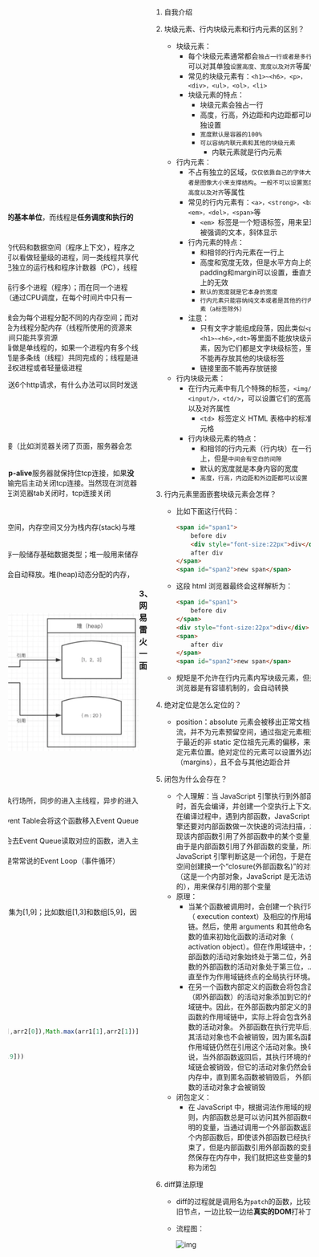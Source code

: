 ### 1、OPPO一面

1. 介绍做过的项目

2. 介绍实习经历

3. 监听事件的方法——addEventListener

   - element.addEventListener(*event*, *function*, *useCapture*)三个参数代表的意思：
     - event：必须。字符串，指定事件名
     - function：必须。指定要事件触发时执行的函数
     - useCapture：可选。布尔值，指定事件是否在捕获或冒泡阶段执行
       - true - 事件句柄在捕获阶段执行
       - false- false- 默认，事件句柄在冒泡阶段执行

4. 阻止事件冒泡的方法——stopPropagation

   - stopPropagation也是事件对象(Event)的一个方法，作用是阻止捕获和冒泡阶段中当前事件的进一步传播

5. 事件冒泡有什么作用

   - 事件冒泡允许**多个操作被集中处理**（把事件处理器添加到一个父级元素上，避免把事件处理器添加到多个子级元素上）——event.target.nodeName.toLowerCase()
   - 让**不同的对象同时捕获同一事件**，并调用自己的专属处理程序做自己的事情

6. **介绍Vue的生命周期**

   - Vue 实例从创建到销毁的过程，就是生命周期。也就是从开始创建、初始化数据、编译模板、挂载Dom→渲染、更新→渲染、卸载等一系列过程，我们称这是 Vue 的生命周期
   - Vue生命周期总共有几个阶段？
     - 总共分为8个阶段：创建前/后，载入前/后，更新前/后，销毁前/销毁后
       - 创建/前后：在beforeCreated阶段，vue实例的挂载元素el还没有；在beforeCreated阶段可以添加loading事件，在created阶段发起后端请求，拿回数据
       - 载入前/后：在beforeMount阶段，vue实例的$el和data都初始化，但是挂载之前为虚拟的dom节点，data.message还未替换，页面无重新渲染。在mounted阶段，vue实例挂载完成，data.message成功渲染
       - 更新前/后：当data变化时，会触发beforeUpdate和updated方法
       - 销毁前/后：在执行destroy方法后，对data的改变不会再触发周期函数，说明此时vue实例已经解除了事件监听以及和dom的绑定，但是dom结构依然存在
   
7. 渲染过程是在Vue生命周期的哪个阶段

   - beforeMounted阶段以后就开始进行DOM渲染，而在 mounted 阶段就已经完成了DOM 渲染

8. Vuex的执行流程

   - Vuex 是一个专为 Vue.js 应用程序开发的**状态管理模式**。它采用集中式存储管理应用的所有组件的状态，并以相应的规则保证状态以一种可预测的方式发生变化

     ![1596460766827](https://github.com/HuerFu/FrontInterviewRecord/blob/master/img/1596460766827.png?raw=true)

9. 做过微信小程序吗——没有

10. PC端和手机端如何自适应大小

    - 采用自适应

11. rem是什么——相对于当前根节点字体的大小

    - px : 最基础的单位（像素）
    - em : 相对于当前父节点字体的大小 ---- 1em = 父节点字体大小
    - rem: 相对于当前根节点字体的大小 ---- 1rem = 根（html）节点字体大小
    - vw: 当前视窗宽度 ---- 1vw = 1%视窗宽度
    - vh: 当前视窗高度 ---- 1vh = 1%视窗宽度
    - vmin: vw和vh中较小的那个
    - vmax: vw和vh中较大的那个

12. 如何识别浏览器内核——window全局对象里的Navigator对象里的userAgent属性

    - 利用navigator.userAgent
      - AppleWebKit——苹果、谷歌内核
      - Trident——IE内核
      - Gecko——火狐内核
      - Presto——opera内核

13. http和https的区别

    - HTTPS  协议需要到 CA （Certificate Authority，证书颁发机构）申请证书，一般免费证书较少，因而需要一定费用
    - HTTP 是超文本传输协议，信息是明文传输，HTTPS 则是具有安全性的 SSL 加密传输协议
    - HTTP 和 HTTPS 使用的是完全不同的连接方式，用的端口也不一样，前者是80，后者是443
    - HTTP 的连接很简单，是无状态的。HTTPS 协议是由 SSL+HTTP 协议构建的可进行加密传输、身份认证的网络协议，比 HTTP 协议安全。(无状态的意思是其数据包的发送、传输和接收都是相互独立的。无连接的意思是指通信双方都不长久的维持对方的任何信息）
      - 注：  SSL由从前的网景公司开发，有1、2、3三个版本，但现在只使用版本3；TLS是SSL的标准化后的产物，有1.0、1.1、1.2三个版本，默认使用1.0，TLS1.0和SSL3.0几乎没有区别  

14. https如何实现加密的——对称加密+非对称加密+数字证书

15. 自己读过哪些前端书籍——《JavaScript高级程序设计》 、《图解HTTP》、《JavaScript DOM编程艺术》 

16. Nodejs用过吗——用过

    - 为什么选择express？
      - express既不是最底层的，又不是最抽象的，但是应用广泛，又有典型架构
    - 补充：据说koa2是未来，同样都是express团队开发，支持async、await，处理异步相对express更加优雅

17. webpack使用过吗——学习过，项目中没有使用过

### 2、猿辅导

#### 一面

1. 自我介绍

2. 求下面代码的运行结果：

   - 代码：

     ```javascript
       Promise.reject(0)
        .then(() => { console.log(1) })
        .catch(() => { console.log(2) })
        .then(() => { console.log(3) })
        .catch(() => { console.log(4) })
        .finally(()=>{ console.log(5)})
        .then(() => { console.log(6) })	
     ```

   - 结果：2 3 5 6

4. **箭头函数的this——箭头函数自身没有this**

   - 默认绑定外层this——普通嵌套函数中的 this 不会从外层函数中继承

   - 不能用call方法修改里面的this

5. 箭头函数与普通函数的区别

   - **语法更加简洁、清晰**
   - **箭头函数没有 prototype (原型)，所以箭头函数本身没有this**
   - **箭头函数不会创建自己的this**
     - 箭头函数中this的指向在它被定义的时候就已经确定了，之后永远不会改变
   - **call | apply | bind 无法改变箭头函数中this的指向**
   - **箭头函数不能作为构造函数使用**
   - **箭头函数不绑定arguments，可以使用扩展运算符来访问箭头函数的参数列表**
   - **箭头函数不能用作Generator函数，不能使用yield关键字**
   
6. Vue的路由模式

   - vue-router 提供了三种模式：
     - hash:  监听浏览器地址hash值变化，执行相应的js切换网页
       - 本身以及它后面的字符称作hash，可通过`window.location.hash`属性读取
       - 通过`hashchange`事件触发
       - 浏览器前进后退可能导致hash的变化，前提是两个网页地址中的hash值不同
     - history:  利用history API实现url地址改变，网页内容改变
       - History 对象是 window 对象的一部分，可通过 `window.history` 属性对其进行访问
       - History对象基本方法：history.back() 、history.forward()、history.go(n)
       - 新方法：`history.pushState(stateObj, title, url)`
       - 通过`popstate`事件触发
     - abstract：使用一个不依赖于浏览器的浏览历史的虚拟管理后端

7. let 暂时性死区

   - 使用`let、const`命令声明变量之前，该变量都是不可用的。这在语法上，称为“暂时性死区”

8. **var、const、let区别**

   - **var和const、let区别**
     - `块级作用域`
     - `不存在变量提升`
     - `暂时性死区`
     - `不可重复声明`
     - `let、const声明的全局变量不会挂在顶层对象下面`
   - const命令两个注意点：
     - const 声明之后必须马上赋值，否则会报错
     - const 简单类型一旦声明就不能再更改，复杂类型(数组、对象等)指针指向的地址不能更改，内部数据可以更改

9. **作用域链**

   - 应用场景：当使用了一个在当前作用域中不存在的变量时， JavaScript 引擎就需要按照`作用域链`在其他作用域中查找该变量
   - 定义：在 JavaScript 执行过程中，其`作用域链`是由`词法作用域`决定的，而`词法作用域`是根据`代码的位置`来决定的，`通过作用域查找变量的链条称为作用域链`

10. **http的强缓存和协商缓存**

    - 强缓存
      - 在早期，也就是HTTP/1.0时期，使用的是**Expires**，而HTTP/1.1使用的是**Cache-Control**
      - Expires：即过期时间，存在于服务端返回的响应头中，告诉浏览器在这个过期时间之前可以直接从缓存里面获取数据，无需再次请求
        - 缺点：`服务器的时间和浏览器的时间可能并不一致`，那服务器返回的这个过期时间可能就是不准确的
      - Cache-Control：采用过期时长来控制缓存，对应的字段是**max-age**
        - 其他指令：
          - **private**： 这种情况就是只有浏览器能缓存了，中间的代理服务器不能缓存
          - **no-cache**: 跳过当前的强缓存，发送HTTP请求，即直接进入`协商缓存阶段`
        - **no-store**：非常粗暴，不进行任何形式的缓存
        - **s-maxage**：这和`max-age`长得比较像，但是区别在于s-maxage是针对代理服务器的缓存时间
        - **must-revalidate**: 是缓存就会有过期的时候，加上这个字段一旦缓存过期，就必须回到源服务器验证
      - 注意：当**Expires**和**Cache-Control**同时存在的时候，**Cache-Control**会优先考虑
    - 协商缓存
      - 强缓存失效之后，浏览器在请求头中携带相应的`缓存tag`来向服务器发请求，由服务器根据这个tag，来决定是否使用缓存，这就是**协商缓存**。具体来说，这样的缓存tag分为两种: **Last-Modified** 和 **ETag**
      - Last-Modified：即最后修改时间。在浏览器第一次给服务器发送请求后，服务器会在响应头中加上这个字段。浏览器接收到后，如果再次请求，会在请求头中携带`If-Modified-Since`字段，这个字段的值也就是服务器传来的最后修改时间。服务器拿到请求头中的`If-Modified-Since`的字段后，就会和这个服务器中`该资源的最后修改时间`对比：
      - 如果请求头中的这个值小于最后修改时间，说明是时候更新了。返回新的资源，跟常规的HTTP请求响应的流程一样
      - 否则返回304，告诉浏览器直接用缓存
      - ETag：`ETag` 是服务器根据当前文件的内容，给文件生成的唯一标识，只要里面的内容有改动，这个值就会变。服务器会在响应头中加上这个字段。浏览器接收到ETag的值，会在下次请求时，将这个值作为`If-None-Match`这个字段的内容，并放到请求头中，然后发给服务器。服务器接收到`If-None-Match`后，会跟服务器上`该资源的ETag`进行比对：
        - 如果两者不一样，说明要更新了。返回新的资源，跟常规的HTTP请求响应的流程一样
        - 否则返回304，告诉浏览器直接用缓存
      - 两者对比：
        - 在`精准度`上，`ETag`优于`Last-Modified`。优于 ETag 是按照内容给资源上标识，因此能准确感知资源的变化。而 Last-Modified 就不一样了，它在一些特殊的情况并不能准确感知资源变化，主要有两种情况：
          - 编辑了资源文件，但是文件内容并没有更改，这样也会造成缓存失效
          - Last-Modified 能够感知的单位时间是秒，如果文件在 1 秒内改变了多次，那么这时候的 Last-Modified 并没有体现出修改了
        - 在性能上，`Last-Modified`优于`ETag`，也很简单理解，`Last-Modified`仅仅只是记录一个时间点，而 `Etag`需要根据文件的具体内容生成哈希值
      - 注意：如果两种方式都支持的话，服务器会优先考虑`ETag`

11. **响应头有哪些**

    - 常见的如下：
      - server：服务器名字
      - date：表示消息发送的时间
      - status：状态码
      - Cache-Control、Expires、Last-Modified：强缓存和协商缓存字段名
      - Connection：浏览器与服务器之间连接的类型
      - Content-Type：表示后面的文档属于什么MIME类型（字符集）
      - Content-Encoding：压缩方式（gzip）
      - Content-Language：支持语言
      - Content-Length: 发送给接收方的消息主体的大小
    - 请求头有哪些：
      - Host：当前请求要被发送的目的地，即目标资源的host，仅包括域名和端口号
      - Origin：当前请求资源所在页面的协议和域名，仅仅包括协议和域名
      - Referer：当前请求资源所在页面的完整路径URL，包括：协议+域名+查询参数
      - User-Agent：浏览器的用户代理字符串
      - Cookie：当前页面设置的任何Cookie
      - Connection：浏览器与服务器之间连接的类型
      - Accept：浏览器能够处理的内容类型
      - Accept-Charset：浏览器能够显示的字符集
      - Accept-Encoding：浏览器能够处理的压缩编码
      - Accept-Language：浏览器当前设置的语言

12. js如何设置cookie

    - cookie 以名/值对形式存储，js中可以通过document.cookie属性来创建，读取以及删除cookie
    - 创建cookie：`document.cookie="username=John Doe";`
    - 读取cookie：`var x=document.cookie;`
    - 修改cookie：`document.cookie="username=John Smith; expires=Thu, 18 Dec 2043 12:00:00 GMT; path=/";`
      - 和创建cookie类似
    - 删除cookie：`document.cookie='username=;expires=Thu,01 Jan 1970 00:00:00 GMT'`
      - 只需要设置expires参数为以前时间即可，如Thu ，01 jan 1970 00：00:00GMT

13. 平时怎么用浏览器调试页面的

    - 利用控制台打印结果调试
    - 利用Sources面板，对网页进行断点调试
    - 利用Network面板，查看请求头和响应头
    - 性能检测工具：Performance和Audits
    
14. git如何合并多个文件为1个——没懂

15. git pull和git fetch的区别

    - 区别：
      - git pull：相当于是从远程获取最新版本并merge到本地
      - git fetch：相当于是从远程获取最新版本到本地，不会自动merge
    - 相同点：功能是大致相同的，都是起到了更新代码的作用

16. 自定义函数实现模板字符串替换

    - 思路：正则匹配替换

    - 代码：

      ```javascript
      let name = 'fhc'
      let age = 18
      let str = '我叫${name},今年${age}岁了！'
      function replaceStr(str){
          return str.replace(/\$\{(\w+)\}/g, (matched,key)=>{
              try{
                  return eval(key) //eval() 函数会将传入的字符串当做 JavaScript 代码进行执行
              }catch(e){
                  return matched
              }
          })	
      }
      let ans = replaceStr(str)
      console.log(ans)
      ```

17. 求二叉树的最大宽度

    - 思路：广度优先遍历

    - 代码：

      ```javascript
       function getMaxWidth(root) {
             if (!root) return 0
             let queue = [root] //当前队列
             let res = [] //依次存放所有层节点
             let max = 0
             while (queue.length) {
                 res = []
                 let len = queue.length
                 for (let i = 0; i < len; i++) {
                     let cur = queue.shift()
                     res.push(cur.val)
                     if (cur.left) queue.push(cur.left)
                     if (cur.right) queue.push(cur.right)
                 }
                 max = Math.max(max, res.length)
             }
             return max
         }
      ```


#### 二面

1. 进程和线程的区别

   - 根本区别：进程是**操作系统资源分配的基本单位**，而线程是**任务调度和执行的基本单位**
   - 其他区别：
     - 在开销方面：每个进程都有独立的代码和数据空间（程序上下文），程序之间的切换会有较大的开销；线程可以看做轻量级的进程，同一类线程共享代码和数据空间，每个线程都有自己独立的运行栈和程序计数器（PC），线程之间切换的开销小。
     - 所处环境：在操作系统中能同时运行多个进程（程序）；而在同一个进程（程序）中有多个线程同时执行（通过CPU调度，在每个时间片中只有一个线程执行）
     - 内存分配方面：系统在运行的时候会为每个进程分配不同的内存空间；而对线程而言，除了CPU外，系统不会为线程分配内存（线程所使用的资源来自其所属进程的资源），线程组之间只能共享资源
     - 包含关系：没有线程的进程可以看做是单线程的，如果一个进程内有多个线程，则执行过程不是一条线的，而是多条线（线程）共同完成的；线程是进程的一部分，所以线程也被称为轻权进程或者轻量级进程

2. 一般在http1.1里面，浏览器只支持同时发送6个http请求，有什么办法可以同时发送更多的请求？

   - 使用 CDN 实现域名分片机制
   - http2
   - http3

3. 服务器怎么知道什么时候要去断开tcp连接（比如浏览器关闭了页面，服务器会怎么做）

   - 根据Connection请求头，如果是**keep-alive**服务器就保持住tcp连接，如果**没有或是close**，则服务器response传输完后主动关闭tcp连接。当然现在浏览器都是http1.1都默认是keep-alive的，在浏览器tab关闭时，tcp连接关闭

4. 堆和栈各自的作用及区别

   - 在`JS`中，每一个数据都需要一个内存空间，内存空间又分为栈内存(stack)与堆内存(heap)

     - 栈主要是用来执行程序的，栈内存一般储存基础数据类型；堆一般用来储存引用数据类型
     - 栈(stack)会自动分配内存空间，会自动释放。堆(heap)动态分配的内存，大小不定也不会自动释放

   - 图示：

     ![1597385383829](https://github.com/HuerFu/FrontInterviewRecord/blob/master/img/1597385383829.png?raw=true)

5. 讲讲事件循环机制（Event Loop）

   - ![event_loop](https://user-gold-cdn.xitu.io/2019/7/10/16bdc7bda5288014?imageView2/0/w/1280/h/960/format/webp/ignore-error/1)
   - 解释：
     - 同步和异步任务分别进入不同的执行场所，同步的进入主线程，异步的进入Event Table并注册函数
     - 当指定的事情完成时（重点），Event Table会将这个函数移入Event Queue中
     - 主线程内的任务执行完毕为空，会去Event Queue读取对应的函数，进入主线程执行
     - 上述的过程会不断的重复，也就是常常说的Event Loop（事件循环）

6. 实现一个类似于Promise.all的方法

7. 求两个数组的并集

   - 示例：比如数组[1,5]和数组[3,9]，并集为[1,9]；比如数组[1,3]和数组[5,9]，因为交集为空，所以结果为false

   - 代码：

     ```javascript
     function arrMerge(arr1,arr2){
         if(arr1[0]>arr2[0]){
             let temp = [...arr1]
             arr1 = arr2
             arr2 = temp
         }
         if(arr1[1]<arr2[0]){
             return false
         }else{
             return [Math.min(arr1[0],arr2[0]),Math.max(arr1[1],arr2[1])]
         }
     }
     console.log(arrMerge([7,100],[1,9]))
     ```

### 3、网易雷火一面

1. 自我介绍

2. 块级元素、行内块级元素和行内元素的区别？

   - 块级元素：
     - 每个块级元素通常都会`独占一行或者是多行`，可以对其单独`设置高度、宽度以及对齐`等属性
     - 常见的块级元素有：`<h1>~<h6>，<p>，<div>，<ul>，<ol>，<li>	`
     - 块级元素的特点：
       - 块级元素会独占一行
       - 高度，行高，外边距和内边距都可以单独设置
       - `宽度默认是容器的100%`
       - `可以容纳内联元素和其他的块级元素`
         - 内联元素就是行内元素
   - 行内元素：
     - 不占有独立的区域，`仅仅依靠自己的字体大小或者是图像大小来支撑结构`。`一般不可以设置宽度，高度以及对齐`等属性
     - 常见的行内元素有：`<a>，<strong>，<b>，<em>，<del>，<span>`等
       - `<em> `标签是一个短语标签，用来呈现为被强调的文本，斜体显示
     - 行内元素的特点：
       - 和相邻的行内元素在一行上
       - 高度和宽度无效，但是水平方向上的padding和margin可以设置，垂直方向上的无效
       - `默认的宽度就是它本身的宽度`
       - `行内元素只能容纳纯文本或者是其他的行内元素（a标签除外）`
     - 注意：
       - 只有文字才能组成段落，因此类似`<p>,<h1>~<h6>,<dt>`等里面不能放块级元素，因为它们都是文字块级标签，里面不能再存放其他的块级标签
       - 链接里面不能再存放链接
   - 行内块级元素：
     - 在行内元素中有几个特殊的标签，`<img/>，<input/>，<td/>`，可以设置它们的宽高度以及对齐属性
       - `<td> `标签定义 HTML 表格中的标准单元格
     - 行内块级元素的特点：
       - 和相邻的行内元素（行内块）在一行上，但是`中间会有空白的间隙`
       - 默认的宽度就是本身内容的宽度
       - `高度，行高，内边距和外边距都可以设置`

3. 行内元素里面嵌套块级元素会怎样？

   - 比如下面这行代码：

     ```html
     <span id="span1">
         before div
         <div style="font-size:22px">div</div>
         after div
     </span>
     <span id="span2">new span</span>
     ```

   - 这段 html 浏览器最终会这样解析为：

     ```html
     <span id="span1">
         before div
     </span>
     <div style="font-size:22px">div</div>
     <span>
         after div
     </span>
     <span id="span2">new span</span>
     ```

   - 规矩是不允许在行内元素内写块级元素，但是浏览器是有容错机制的，会自动转换

4. 绝对定位是怎么定位的？

   - position：absolute  元素会被移出正常文档流，并不为元素预留空间，通过指定元素相对于最近的非 static 定位祖先元素的偏移，来确定元素位置。绝对定位的元素可以设置外边距（margins），且不会与其他边距合并

5. 闭包为什么会存在？

   - 个人理解：当 JavaScript 引擎执行到外部函数时，首先会编译，并创建一个空执行上下文。在编译过程中，遇到内部函数，JavaScript 引擎还要对内部函数做一次快速的词法扫描，发现该内部函数引用了外部函数中的某个变量，由于是内部函数引用了外部函数的变量，所以 JavaScript 引擎判断这是一个闭包，于是在堆空间创建换一个“closure(外部函数名)”的对象（这是一个内部对象，JavaScript 是无法访问的），用来保存引用的那个变量
   - 原理：
     - 当某个函数被调用时，会创建一个执行环境（ execution context）及相应的作用域链。然后，使用 arguments 和其他命名参数的值来初始化函数的活动对象（ activation object）。但在作用域链中，外部函数的活动对象始终处于第二位，外部函数的外部函数的活动对象处于第三位，……直至作为作用域链终点的全局执行环境。
     - 在另一个函数内部定义的函数会将包含函数（即外部函数）的活动对象添加到它的作用域链中。因此，在外部函数内部定义的匿名函数的作用域链中，实际上将会包含外部函数的活动对象。 外部函数在执行完毕后，其活动对象也不会被销毁，因为匿名函数的作用域链仍然在引用这个活动对象。换句话说，当外部函数返回后，其执行环境的作用域链会被销毁，但它的活动对象仍然会留在内存中，直到匿名函数被销毁后， 外部函数的活动对象才会被销毁  
   - 闭包定义：
     - 在 JavaScript 中，根据词法作用域的规则，内部函数总是可以访问其外部函数中声明的变量，当通过调用一个外部函数返回一个内部函数后，即使该外部函数已经执行结束了，但是内部函数引用外部函数的变量依然保存在内存中，我们就把这些变量的集合称为闭包

6. diff算法原理

   - diff的过程就是调用名为`patch`的函数，比较新旧节点，一边比较一边给**真实的DOM**打补丁

   - 流程图：

     ![img](https://user-gold-cdn.xitu.io/2018/5/19/163777930be304eb?imageView2/0/w/1280/h/960/format/webp/ignore-error/1)


### 4、百度

#### 一面

1. 自我介绍

2. 项目介绍

3. 项目里如何实现用户验证的？前端如何根据用户权限设置页面的？

4. 说说项目里的一个难点——内存泄漏

5. 有用过typescript吗？——没有

6. require exports 和 import export 的区别

   - require/exports 是 CommonJS 的标准，适用范围如 Node.js；import/export 是 ES6 的标准，适用范围如 Vue、React
   - require/exports 出生在野生规范当中，这种规范是 JavaScript 社区中的开发者自己草拟的规则，得到了大家的承认或者广泛的应用，比如 CommonJS、AMD、CMD 等等；import/export 则是名门正派，在 ES6（ES2015）中包含进来了
   - require/exports 和 import/export 形式不一样
   - require的调用时间为运行时调用，所以require可以出现在文件的任何地方，属于动态加载；import是编译时调用，所以必须放在文件头部，属于静态加载
   - 对于require，如果是module.exports里的基本类型值，会得到该值的副本，如果是module.exports里的对象类型的值，会得到该值的引用；对于import，导入的是值引用，而不是值拷贝

7. 自己设计一个组件时应该考虑到哪些内容？——不知道

   - 就近管理
   - 高复用性
   - 分层设计
   - 灵活扩展

8. vue的双向数据绑定

9. vue router的两种模式

10. vue3用过吗？——没用过

11. react接触过吗？——没接触过

12. 可以说说js里面的闭包吗

13. 闭包的应用

    - 简单回答：
      - 读取函数内部的变量
      - 让这些变量的值始终保持在内存中，不会再f1调用后被自动清除
    - 具体应用场景：
      - 函数节流和防抖
      - 设置私有变量
      - 创建一个计数器

14. http和https的区别

15. 移动端自适应知道吗？——不知道，只做过PC端的

16. 水平垂直居中怎么实现

17. 说说重绘和回流

18. 事件循环机制

19. 读取节点的属性值会引起回流吗？——比如dom.offsetHeigt、dom.width

    - 引起回流的操作有：
      - DOM的增删行为
      - 几何属性的变化
      - 元素位置的变化
      - **获取元素的偏移量属性**
        - 例如获取一个元素的scrollTop、scrollLeft、scrollWidth、offsetTop、offsetLeft、offsetWidth、offsetHeight之类的属性，浏览器为了保证值的正确也会回流取得最新的值，所以如果你要多次操作，最取完做个缓存
      - 页面初次渲染
      - 浏览器窗口尺寸改变

20. 对象的浅拷贝和深拷贝

    - 比如对象`a = {b:'s',c:{d:'e'}}`，设置a.b=‘v’，浅拷贝的变量会改变吗?

      ```javascript
        let obj = {b:'s',c:{d:'e'}}
        let obj_copy = Object.assign({},obj)
        // Object.assign的拷贝，是对于第一层属性的拷贝，所以是浅拷贝
        obj_copy.b = 'v' 
        console.log(obj)  //{b:'s',c:{d:'e'}}
        let new_obj = obj
        console.log(new_obj)  //{b:'s',c:{d:'e'}}
      ```

21. 编程——多维数组转一维数组

    - 代码：

      ```javascript
      let arr = [1,[2,[3,4,5]]]
      function flatten(arr) {
          let result = []
          for(let item of arr){
              if(Array.isArray(item)){
                  result = result.concat(flatten(item))
              }else{
                  result.push(item)
              }
          }
          return result
        }
        var result = flatten(arr)
        console.log(result)
      ```

22. Promise.all和Promise.race的区别

    - Promise函数对象的all方法：返回一个promise，只有当所有promise都成功时才成功，否则只要有一个失败的就失败
    - Promise函数对象的race方法：返回一个promise，其结果由第一个完成的promise决定

23. Promise.allSettled：Promise.allSettled跟Promise.all类似，其参数接受一个Promise的数组，返回一个新的Promise， 唯一的不同在于，其不会进行短路， 也就是说当Promise全部处理完成后我们可以拿到每个Promise的状态， 而不管其是否处理成功。

24. 编程——爬楼梯

    - 假设你正在爬楼梯。需要 n 阶你才能到达楼顶。每次你可以爬 1 或 2 个台阶。你有多少种不同的方法可以爬到楼顶呢？

    - 注意：给定 n 是一个正整数

    - 测试样例：

      - 示例 1：
        - 输入： 2
        - 输出： 2
      - 示例 2：
        - 输入： 3
        - 输出： 3

    - 思路：动态规划，类似于斐波那契数列

    - 代码：

      ```javascript
      function jumpFloor(number){
            if(number<=1) {
                return number
            }
            let f0 = 1,
                f1 = 1,
                f2
            for(var i=2;i<=number;i++){
                f2=f0+f1
                f0=f1
                f1=f2
            }
            return f2
      }
      ```

#### 二面——电话面试

> 心态很崩的一次面试，卒

1. 自我介绍
2. 项目介绍
3. 实习做的内容
4. 自己项目做的内容
5. 前端优化了解吗
6. 后端node优化了解吗
7. node有哪些应用场景
8. 你觉得你以后的职业发展方向是什么？
9. node底层原理知道吗
10. 前端构建工具知道哪些？webpack会吗？
11. webpack底层原理知道吗？
12. Three.js底层实现原理知道吗？
13. 你说你用过Echarts，那么它的底层原理你知道吗？
14. jquery的原理你知道吗？

### 5、网易互联网一面

1. 自我介绍

2. 实习项目介绍

3. **CSS实现鼠标放在div上，点击会有圆扩展显示的动画效果**

   - **先实现点击圆扩大并渐变**

     ```html
     <!DOCTYPE html>
     <html>
     	<head>
     		<meta charset="utf-8" />
     		<meta name="viewport" content="width=device-width, initial-scale=1">
     		<title>点击圆扩大并渐变</title>
     			<style type="text/css">
     			html,body{
     				/* 保证body里面的div水平垂直居中 */
     				height: 100%;
     				width: 100;
     				display: flex;
     				justify-content: center;
     				align-items: center;
     			}
     			.box_1 {
     				height: 100px;
     				width: 100px;
     				background: red;
     				/* 设置为圆形 */
     				border-radius: 50%; 
     				/* 光标呈现为指示链接的指针（一只手） */
     				cursor: pointer;
     				
     				/* 过渡效果 完成过渡效果需要2s 规定以慢速开始和结束的过渡效果*/
     				transition: all 3s ease-in-out;
     			}
     			.box_2 {
     				transform: scale(20);
     				opacity: 0;
     			}
     		</style>
     	</head>
     	<body>
     		<div id="box" class="box_1" onclick="myfunc()"></div>
     		<script type="text/javascript">
     			let divdom  = document.getElementById("box") 
     			function myfunc(){
     				divdom.classList.add("box_2")
     			}
     		</script>
     	
     	</body>
     </html>
     ```

   - 最终实现效果：

     ```html
     <!DOCTYPE html>
     <html>
   	<head>
     		<meta charset="utf-8" />
     		<meta name="viewport" content="width=device-width, initial-scale=1">
     		<title>点击圆扩大并渐变</title>
     		<style type="text/css">
     			html,
     			body {
     				/* 保证body里面的div水平垂直居中 */
     				height: 100%;
     				width: 100;
     				display: flex;
     				justify-content: center;
     				align-items: center;
     				overflow: hidden;
     			}
     
     			#btn {
     				height: 100px;
     				width: 200px;
     				background: red;
     				line-height: 100px;
     				text-align: center;
     				font-size: 30px;
     				color: white;
     				cursor: pointer;
     			}
     
     			.circle_1 {
     				height: 25px;
     				width: 25px;
     				background: gray;
     				opacity: 1;
     				/* 设置为圆形 */
     				border-radius: 50%;
     				position: absolute;
     			}
     
     			.circle_2 {
     				/* 过渡效果 完成过渡效果需要2s 规定以慢速开始和结束的过渡效果*/
     				transition: all 0.8s ease-in-out;
     				transform: scale(20);
     				opacity: 0;
     			}
     		</style>
     	</head>
     	<body>
     		<div id="btn" onclick="myfunc()">点击</div>
     		<div id="circle" class="circle_1" style="visibility: hidden;"></div>
     		<script type="text/javascript">
     			function myfunc() {
     				document.getElementById("circle").classList.add("circle_2")
     				document.getElementById("circle").style.visibility = 'visible'
     				setTimeout(function() {
     					document.getElementById("circle").classList.remove("circle_2")
     					document.getElementById("circle").style.visibility = 'hidden'
     				}, 800)
     			}
     		</script>
     	</body>
     </html>
     ```
     

4. border-radius是改变圆角还是什么？

   - border-radius用于设置元素的外边框圆角。当使用一个半径时确定一个圆形，当使用两个半径时确定一个椭圆。

5. 盒模型介绍

6. **一张图片背景的显示范围**——使用到background-clip属性

   - 在CSS3中可以使用`background-clip`来修改背景的显示范围，background-clip有三种取值：

     - border-box：背景范围包括边框区域
     - padding-box：背景范围仅包括内部补白区域
     - content-box：背景区域仅包括内容区域
     - text：背景被裁剪成文字的前景色

7. **一张图片缓存的过程（强缓存和协商缓存）**

   - 浏览器第一次向一个web服务器发起`http`请求后，服务器会返回请求的资源，并且在响应头中添加一些有关缓存的字段如：`Cache-Control`、`Expires`、`Last-Modified`、`ETag`、`Date`等等。之后浏览器再向该服务器请求该资源就可以视情况使用**强缓存**和**协商缓存**。

   - 具体图示：

      ![clipboard.png](https://segmentfault.com/img/bVbewMT?w=983&h=680)

   - **缓存分类**：

     - 宏观上：

       - 私有缓存：私有缓存就是用户专享的，各级代理不能缓存的缓存
       - 共享缓存：共享缓存就是那些能被各级代理缓存的缓存

     - 微观上：

       - 浏览器缓存
       - 代理服务器缓存
       - CDN缓存
       - 数据库缓存
       - 应用层缓存

   - **缓存位置**：

      - 图示：
   
         ![1597627117627](https://github.com/HuerFu/FrontInterviewRecord/blob/master/img/1597627117627.png?raw=true)

   - **用户操作对缓存的影响**

      - 图示：

         ![1597627132499](https://github.com/HuerFu/FrontInterviewRecord/blob/master/img/1597627132499.png?raw=true)

8. 防抖和节流的应用，防抖函数里怎么传参

   - 防抖应用场景：
     - 在进行搜索的时候，当用户停止输入后调用方法，节约请求资源
   - 节流应用场景：
     - 典型的案例就是鼠标不断点击触发，规定在n秒内多次点击只有一次生效
   - 防抖函数里直接传入 arguments 即可

9. 实现Promise.all的类似方法

10. **前端常用到的一些设计模式？**

    - 工厂模式

      - 定义：**工厂模式抽象了创建具体对象的过程，即：发明一种函数，用函数来封装以特定接口创建对象的细节**

    - 单例模式   

      - 定义：最简单的一个模式，指的是**在系统中保存一个实例，相当于定义了一个全局变量**，如果要使用可以直接调用，但是如果更改，可能会影响其他调用时场景
    
    - 观察者模式\发布-订阅模式
    
      - 定义：发布-订阅模式，他定义了一种一对多的依赖关系，即当一个对象的状态发生改变的时候，所有依赖他的对象都会得到通知
    
    - 适配器模式
      - 定义：将一个类（对象）的接口（方法或属性）转化成客户希望的另外一个接口（方法或属性），适配器模式使得原本由于接口不兼容而不能一起工作的那些类（对象）可以一些工作
      - 适配器模式在前端项目中一般会用于做数据接口的转换处理，**比如把一个有序的数组转化成我们需要的对象格式**
    - 策略模式
      - 定义：策略模式，定义一系列的算法，把它们一个个封装起来，并且使它们可以相互替换
      - 简单来讲，就是完成一个方法过程中，可能会用到一系列的工具，通过外部传入区分类别的参数来达到使用不同方法的封装
    - 命令模式
      
  - 用来对方法调用进行参数化处理和传送，经过这样处理过的方法调用可以在任何需要的时候执行
    - 职责链模式
    
      - 使多个对象都有机会处理请求，从而避免请求的发送者和接收者之间的耦合关系，将这些对象连成一条链，并沿着这条链传递该请求，直到有一个对象处理它为止。（大函数分割成一个个小函数，清晰，各司其职）

11. 数组方法有哪些

    - **改变原数组的方法**
      - pop()：删除数组最后一个元素，并返回该元素
      - push()：在数组尾部添加元素，并返回更新后的数组长度
      - shift()：删除数组的第一个元素，并返回该元素
      - unshift()：在数组第一位添加元素，并返回更新后的数组长度
      - sort()：对数组排序（按字符ASCII进行排序），也可添加回调函数按照想要的规则排序
      - reverse()：数组反转
      - splice(index, howmany, 新数据)：返回被删除元素所组成的数组
      - fill()：将一个固定值替换数组的元素
      - copyWithin(target[, start[, end]])：复制数组的一部分到同一数组中的另一个位置，并返回它，不会改变原数组的长度，但是会改变原数组里的值
    - 不改变数组的方法
      - slice()
      - map()
      - forEach()
      - every()
      - some()
      - filter()
      - reduce()
      - find()
      - concat()
      - entries()：返回一个数组的迭代对象，该对象包含数组的键值对 (key/value)

12. 将两个数组合并排序并去重

### 6、贝壳

#### 一面

1. 自我介绍

2. 实习+项目介绍

3. 防抖函数的实现
   
4. 实习用到了Three.js这个库，它是怎么实现鼠标点击事件的

5. 在Vue的created阶段还是mounted阶段发送请求合适？

6. localstorage和sessionstorage的区别？localstorage里面的值可以设置过期时间吗？

   - localStorage和sessionStorage一样都是用来存储客户端临时信息的对象。他们均只能存储字符串类型的对象（虽然规范中可以存储其他原生类型的对象，但是目前为止没有浏览器对其进行实现）
   - 区别：
     - localStorage生命周期是永久，这意味着除非用户显示在浏览器提供的UI上清除localStorage信息，否则这些信息将永远存在
     - sessionStorage生命周期为当前窗口或标签页，一旦窗口或标签页被永久关闭了，那么所有通过sessionStorage存储的数据也就被清空了

7. 字符串反转的方法

   - 方法一——reverse()+join()

     - 代码：

       ```javascript
       function reverseStr(str){
           return str.split("").reverse().join("")
       }
       ```

   - 方法二

     - 代码：

       ```javascript
       function reverseStr(str){
           let temp = []
           for(let i=0;i<str.length;i++){
               temp.unshift(str[i])
           }
           return temp.join("")
       }
       ```

   - 方法三——charAt()

     - 代码：

       ```javascript
       function reverseStr(str) {
           let ans = ""
           for (let i = str.length-1; i >= 0; i--) {
               ans += str.charAt(i)
           }
           return ans
       }
       ```

8. 有什么想问的？

#### 二面

1. 自我介绍

2. 觉得前端的发展怎么样

3. 会webpack吗？

4. webpack打包css、less怎么实现的

5. babel有什么作用？

   - `Babel`是一个`JavaScript`编译器，很多浏览器目前还不支持ES6的代码，`Babel`的作用就是把浏览器不支持的代码编译成支持的代码
   - 注意很重要的一点就是，`Babel`只是转译新标准引入的语法，比如ES6的箭头函数转译成ES5的函数, 但是对于新标准引入的新的原生对象，部分原生对象新增的原型方法，新增的API等（如`Set`、`Promise`），这些`Babel`是不会转译的，需要引入`polyfill`来解决

6. babel/presets-env有什么作用？——用于兼容？

   - 示例：

     ```javascript
     module: {
         rules: [
             /*
             js兼容性处理：babel-loader  @babel/core  
               1.基本js兼容性处理 -->  @babel/preset-env  
                 问题：只能转换基本语法，如promise高级语法不能转换
               2.全部js兼容性处理 --> @babel/polyfill
                 问题：我只要解决部分兼容性问题，但是将所有兼容性代码全部引入，体积太大
               3.需要做兼容性处理的就做：按需加载 --> core-js
           */
             {
                 test:/\.js$/,
                 exclude: /node_modules/,
                 loader: 'babel-loader',
                 options: {
                     //  预设：指示babel做怎么样的兼容性处理
                     presets: [
                         [
                             '@babel/preset-env',
                             {
                                 // 按需加载
                                 useBuiltIns: 'usage',
                                 // 指定core-js版本
                                 corejs:{
                                     version: 3
                                 },
                                 // 指定兼容性支持哪个版本以上的浏览器
                                 targets:{
                                     chrome:'60',
                                     firefox:'60',
                                     ie:'9',
                                     safari:'10',
                                     edge:'17'
                                 }
                             }
                         ]
                     ],
                 }
             }
         ]
     }
     ```

7. **如何实现在一个窗口内通过鼠标拖动div滑动？**

   - 思路：

      - 设置div为absolute，通过top和left的改变来确定div位置

      - 监听鼠标事件

         - 监听mousedown事件
         - 监听mousemove事件
            - 通过鼠标偏移量计算出新的left和top，然后通过更改style.left和style.top即可

         - 监听onmouseup事件

8. 监听的事件Event有哪些属性和方法，鼠标位置怎么获取

9. vue实践经验

10. 如何检测一个字符串是不是手机号

   - 答案：

     - 方法一——不推荐

       - 思路：比较笨的方法，去判断字符串里的每一个字符

       - 代码：

         ```javascript
         function isLocaleMobileNumber(str){
             if(str.length!==11){
                 return false
             }else{
               for(let i=0;i<str.length;i++){
                     if(!(str[i]>='0' && str[i]<='9')){
                       return false
                     }
                 }
             }
             return true
         }
         let ans = isLocaleMobileNumber('18717889293')
         console.log(ans)
         ```
         
       - 另一种思路——不推荐
     
         ```javascript
         function isLocaleMobileNumber(str){
             if(!Number(str)){
                 return false 
             }
             if(str.length === 11){
                 return true
             }else{
                 return false
             }
         
         }
         let ans = isLocaleMobileNumber('18717889293')
         console.log(ans)
         ```
     
     - 方法二——推荐
     
       - 思路：正则表达式
       
       - 代码：
       
         ```javascript
         // 手机号有如下规则:
         // (1)必须全为数字
         // (2)必须是11位.(有人说还有10位的手机号,这里先不考虑)
         // (3)必须以1开头(有人见过以2开头的手机号吗?)
         // (4)第2位是34578中的一个
         function isLocaleMobileNumber(str){
             var pattern = /^1[34578]\d{9}$/
             if(pattern.test(str)) {
                 return true
             }else{
                 return false
             }
         }
         let ans = isLocaleMobileNumber('18717889293')
         console.log(ans)
         ```

11. webgl和three.js的关系

12. shader和gsls是什么

13. DNS是什么

14. three.js里面的相机有哪些

    - OrthographicCamera
    - PerspectiveCamera

15. 实习项目Three.js这个具体实现了什么样的效果？

    - 里面的文字是怎么渲染的？
    - 鼠标点击事件怎么捕获？
      - rayCuster原理
    - Material Geometry Mesh三者是什么？

16. git操作用过哪些？

17. linux常见命令有哪些？

18. 比如要提交某些文件，但是要忽略其中一些文件，该用什么git命令？——gitignore

19. 访问一个网址，返回一个html，如果用node，大致要怎么实现？

    - node里面通过fs去读文件，然后返回给客户端

#### 三面

1. 自我介绍（不要说简历上有的，主要是讲一些生活学习相关的）
2. 实习学到了什么东西？
3. 对城市有什么倾向吗？
4. 做过最有成就感的事情
5. 研电赛你在里面担任什么角色？数学建模比赛你在里面担任什么角色？
6. 你觉得自己的优势是什么？
7. 对贝壳有了解吗？为什么要投递贝壳？有师兄师姐在贝壳吗？
8. 你现在手上有offer吗，如果有，你会怎么选择offer？
9. 有什么想问我的吗？

### 7、腾讯

#### 一面

1. 自我介绍

2. 实习项目介绍

3. git  merge 操作冲突了怎么办

   - 方法一——很傻的办法
     - 将`<<<<<<< <分支名>`   `========`  ` >>>>>>>><分支名> `删掉，`冲突代码自行合并修改`

     - git add <已修改冲突文件>

       ![1598577457836](https://github.com/HuerFu/FrontInterviewRecord/blob/master/img/1598577457836.png?raw=true)

     - git commit -m "合并日志"

       ![1598577478606](https://github.com/HuerFu/FrontInterviewRecord/blob/master/img/1598577478606.png?raw=true)

       - 注意：分支名由（first|MERGING）变成（first）说明合并成功

   - 方法二——暴力办法

     - 先确定需要的是哪个仓库的文件：
       - git checkout --theirs 文件名   //使用版本库的里版本覆盖本地，相当于放弃本地修改
       - git checkout --ours 文件名   //使用自己修改的内容覆盖本地（因为目前本地已经是merge过了的），相当于放弃服务器的内容
     - 上面操作执行完成后，还需要 add 、commit 操作，才算完成。
       - git add -A
       - git commit -m "update conflict

4. vue的生命周期

5. vuex的作用以及用法，包含啥

7. vue3的新特性有哪些

8. vue的computed和data有什么区别

9. 双向数据绑定时，如果data里面新增一个属性，页面会进行重新渲染吗

   - `Vue2.x`对新增属性是无感知的，依赖收集发生在初始化组件的过程中，`Vue`不能响应后来新增的属性，这是`Object.defineProperty`天生的特性

10. vue的路由模式

11. vue的路由守卫有些啥

12. 前端项目是怎么部署的？

13. webpack使用过吗？

14. vue的组件传值

15. js里的instanceOf怎么确定是父类还是子类

    - instanceOf 运算符用来`测试一个对象在其原型链中是否存在一个构造函数的 prototype 属性`

16. 事件循环机制

#### 一面

1. js造成内存泄漏的原因有哪些？

2. 闭包的定义、使用场景、优缺点

3. 为什么一般情境下都是事件冒泡触发事件，而不是事件捕获阶段触发事件？
   
   - 支持W3C标准的浏览器在添加事件时用addEventListener(event,fn,useCapture)方法，基中第3个参数useCapture是一个Boolean值，用来设置事件是在事件捕获时执行，还是事件冒泡时执行。而不兼容W3C的浏览器(IE)用attachEvent()方法，此方法没有相关设置，不过IE的事件模型默认是在事件冒泡时执行的，也就是在useCapture等于false的时候执行，所以**在处理事件时把useCapture设置为false是比较安全，也实现兼容浏览器的效果**
   
4. 事件委托的好处？
   - 提高JavaScript性能。事件委托可以显著的提高事件的处理速度，减少内存的占用
   - 动态的添加DOM元素，不需要因为元素的改动而修改事件绑定
   
5. DOM0 DOM1 DOM2 DOM3各代表什么事件
   - DOM0  事件：**通过 onclick 绑定到 html上的事件**
     - DOM0级事件具有极好的跨浏览器优势，会以最快的速度绑定
     - 同一个元素的同一种事件只能绑定一个函数，否则后面的函数会覆盖之前的函数
     - 清理DOM0事件时，只需给该事件赋值为 null
     - 不存在兼容性问题
   - DOM1事件：DOM1一般只有设计规范没有具体实现，所以一般跳过
   - DOM2事件：**通过 addEventListener 绑定的事件**
     - 同一个元素的同种事件可以绑定多个函数，按照绑定顺序执行
     - 清除 DOM2事件时，使用 removeEventListener
     - DOM2 包含3个事件：事件捕获阶段、处于目标阶段和事件冒泡阶段
     - DOM2级事件有三个参数： 
       - 第一个参数是事件名（如click）
       - 第二个参数是事件处理程序函数
       - 第三个参数如果是true则表示在捕获阶段调用，为false表示在冒泡阶段调用
   - DOM3事件：在DOM2级事件的基础上添加了更多的事件类型
     - 全部类型如下：
       - UI事件，当用户与页面上的元素交互时触发，如：load、scroll
       - 焦点事件，当元素获得或失去焦点时触发，如：blur、focus
       - 鼠标事件，当用户通过鼠标在页面执行操作时触发如：dbclick、mouseup
       - 滚轮事件，当使用鼠标滚轮或类似设备时触发，如：mousewheel
       - 文本事件，当在文档中输入文本时触发，如：textInput
       - 键盘事件，当用户通过键盘在页面上执行操作时触发，如：keydown、keypress
       - 合成事件，当为IME（输入法编辑器）输入字符时触发，如：compositionstart
       - 变动事件，当底层DOM结构发生变化时触发，如：DOMsubtreeModified
       - 同时DOM3级事件也允许使用者自定义一些事件
   
6. 如果一个页面里，有js文件、css文件和图片，浏览器会优先处理哪个文件？

   - 一般是先下载的html文件，然后并行加载css和js，最后下载图片等资源

7. 事件循环机制

8. 如果A页面和B页面同域，B页面可以获取A页面的SessionStorage的内容吗？

   - 不可以！

9. 浏览器缓存有哪些？存储的都是些什么？

10. indexDB存储的是些什么

    - **将大量数据储存在客户端**，这样可以减少从服务器获取数据，直接从本地获取数据。通俗地讲，IndexedDB 就是浏览器提供的本地数据库，它可以被网页脚本创建和操作。IndexedDB 允许储存大量数据，提供查找接口，还能建立索引。这些都是 LocalStorage 所不具备的。就数据库类型而言，IndexedDB 不属于关系型数据库（不支持 SQL 查询语句），更接近 NoSQL 数据库。

11. Vue里的nextTick是什么意思，工作原理

    - Vue 实现响应式并不是数据发生变化之后 DOM 立即变化，而是按一定的策略进行 DOM 的更新。简单来说，Vue 在修改数据后，视图不会立刻更新，而是等**同一事件循环**中的所有数据变化完成之后，再统一进行视图更新。

    - 官方解释：Vue 异步执行 DOM 更新。只要观察到数据变化，Vue 将开启一个队列，并缓冲在同一事件循环中发生的所有数据改变。如果同一个 watcher 被多次触发，只会被推入到队列中一次。这种在缓冲时去除重复数据对于避免不必要的计算和 DOM 操作上非常重要。然后，在下一个的事件循环“tick”中，Vue 刷新队列并执行实际 (已去重的) 工作。Vue 在内部尝试对异步队列使用原生的 Promise.then 和 MessageChannel，如果执行环境不支持，会采用 setTimeout(fn, 0) 代替

    - 应用场景：需要在视图更新之后，基于新的视图进行操作。

12. 如何防范XSS攻击

13. 如何防范CSRF攻击

### 8、58同城

#### 一面

1. 自我介绍

2. 实习项目介绍

3. vue的生命周期

4. Vue3的新特性了解吗

   > 总体来说：1. 更快 2. 更小 3. 更容易维护 4. 更加友好 5. 更容易使用

   - **响应系统的变动**

     - 由原来的Object.defineProperty 的getter 和 setter，改变成为了ES2015 Proxy 作为其观察机制。
     - Proxy的优势：消除了以前存在的警告，使速度加倍，并节省了一半的内存开销

   - **虚拟DOM重写（Virtual DOM Rewrite）**

     - 虚拟 DOM 从头开始重写，我们可以期待更多的编译时提示来减少运行时开销。重写将包括更有效的代码来创建虚拟节点

   - **组件渲染的优化（优化插槽生成）**

     - Vue2当中在父组件渲染同时，子组件也会渲染。 Vue3就可以单独渲染父组件、子组件

   - **静态树提升（Static Tree Hoisting）**

     - 使用静态树提升，这意味着 Vue 3 的编译器将能够检测到什么是静态组件，然后将其提升，从而降低了渲染成本。它将能够跳过未整个树结构打补丁的过程

   - **静态属性提升（Static Props Hoisting）**

     -  Vue 3 将跳过不会改变节点的打补丁过程

5. 目标检测和跟踪用的都是什么算法，可以自己搞一个算法出来实现目标跟踪吗

6. es6的新语法有哪些

7. https和http的区别

8. webpack里面的loader和plugin的区别是什么

9. 其他忘了......

#### 二面

1. 自我介绍
2. 几乎随便聊天、聊职业规划，没问什么技术问题

#### 三面

1. 自我介绍
2. 实习学到了什么
3. 为什么搞前端开发
4. 比赛中学到了什么
5. 自己性格啥的
6. 意向工作城市
7. 手里有其他offer吗
8. 反问

### 9、拼多多

#### 一面

1. 自我介绍
2. 有两个input输入和一个按钮，点击按钮，间隔500ms后打印输出两个input相加的值（考虑input错误输入、数据过大）
3. 宏任务是什么，宏任务和微任务有哪些
4. 给一个乱序数组，求第几大的某个数（用冒泡，复杂度过大，考虑其他）
   - Top K 问题，堆排序——不会
5. 问实习内容
6. 反问

### 10、虾皮

#### 一面

1. 自我介绍
2. 实习介绍
3. 项目介绍
4. 问了上机笔试做的三道选择题
5. 其他忘了......

#### 二面

1. 自我介绍

2. 实习介绍

3. 项目介绍

4. 做项目时遇到的一些难点——讲的内存泄漏的问题

5. 对于实习做的内容问的很深

6. 实习时用到了Three.js这个库，面试官就疯狂深入问这个底层原理，卒

   - WebGL是什么？

     - `WebGL(Web图形库)是一种JavaScript API`，用于在任何兼容的Web浏览器中呈现交互式3D和2D图形，而无需使用插件。`WebGL通过引入一个与OpenGL ES 2.0紧密相符合的API，该API可以在HTML5<canvas>元素中使用`。 在我的理解，WebGL给我们提供了一系列的图形接口，能够让我们通过js去使用GPU来进行浏览器图形渲染的工具
     - WebGL 是大部分浏览器直接支持的一种3D绘图标准，three.js在它的基础上进行了进一步的封装和简化开发开发过程

   - Three.js是什么？

     - `Three.js是一款webGL框架`，由于其易用性被广泛应用。Three.js在WebGL的api接口基础上，又进行的一层封装。它是由居住在西班牙巴塞罗那的程序员Ricardo Cabbello Miguel开发的。Three.js以简单、直观的方式封装了3D图形编程中常用的对象。Three.js在开发中使用了很多图形引擎的高级技巧，极大地提高了性能。另外，由于内置了很多常用对象和极易上手的工具，Three.js的功能也非常强大。最后，Three.js还是完全开源的，你可以在GitHub上找到它的源代码，并且有很多人贡献代码，帮助Mr.doob一起维护这个框架

   - WebGL和Three.js的关系

     - WebGL原生的api是一种非常低级的接口，而且还需要一些数学和图形学的相关技术。对于没有相关基础的人来说，入门真的很难，Three.js将入门的门槛降低了整整的一大截，对WebGL进行封装，简化我们创建三维动画场景的过程
     - 补充
       - canvas和WebGL的关系：canvas就是画布，只要浏览器支持，可以在canvas上获取2D上下文和3D上下文，其中3D上下文一般就是WebGL
       - WebGL和OpenGL的关系：`OpenGL是底层的驱动级的图形接口`（是显卡有直接关系的），但是这种底层的OpenGL是寄生于浏览器的JavaScript无法涉及的，为了让Web拥有更强大的图形处理能力，2010年的时候WebGL被推出来了。`WebGL`允许工程师`使用JS`去调用`部分封装过的 OpenGL ES2.0 标准接口`去 提供硬件级别的3D图形加速功能
         - 三者的关系是 `JavaScript -> WebGL -> OpenGL ->.... -> 显卡` ，并把最终渲染出来图形呈现到`Canvas`

   - Three.js的优缺点

     - 优点
       - Three.js掩盖了3D渲染的细节：Three.js将WebGL原生API的细节抽象化，将3D场景拆解为`网格、材质和光源`(即它内置了图形编程常用的一些对象种类)
       - 面向对象：开发者可以使用上层的JavaScript对象，而不是仅仅调用JavaScript函数
       - 功能非常丰富：Three.js除了封装了WebGL原始API之外，Three.js还包含了许多实用的内置对象，可以方便地应用于游戏开发、动画制作、幻灯片制作、髙分辨率模型和一些特殊的视觉效果制作
       - 速度很快：Three.js采用了3D图形最佳实践来保证在不失可用性的前提下，保持极高的性能
       - 支持交互：WebGL本身并不提供拾取（picking)功能（即是否知道鼠标正处于某个物体上）。而Three.js则固化了拾取支持，这就使得你可以轻松为你的应用添加交互功能
       - 包含数学库：Three.js拥有一个强大易用的数学库，你可以在其中进行矩阵、投影和矢量运算
       - 内置文件格式支持：可以使用流行的3D建模软件导出文本格式的文件，然后使用Three.js加载；也可以使用Three.js自己的JSON格式或二进制格式
       - 扩展性很强：为Three.js添加新的特性或进行自定义优化是很容易的事情。如果你需要某个特殊的数据结构，那么只需要封装到Three.js即可
       - `支持HTML5 canvas：Three.js不但支持WebGL，而且还支持使用Canvas2D、Css3D和SVG进行渲染`。在未兼容WebGL的环境中可以回退到其它的解决方案
     - 缺点：
       - 官网文档非常粗糙，对于新手极度不友好
       - 国内的相关资源匮乏
       - Three.js所有的资料都是以英文格式存在，对国内的朋友来说又提高了门槛
       - Three.js不是游戏引擎，一些游戏相关的功能没有封装在里面，如果需要相关的功能需要进行二次开发
       - Three.js与其他库的对比
       - 随着WebGL的迅速发展，相关的WebGL库也丰富起来

7. Canvas是什么

   - **Canvas API** 提供了一个通过JavaScript 和 HTML的元素来绘制图形的方式。它可以用于动画、游戏画面、数据可视化、图片编辑以及实时视频处理等方面

   - `Canvas API`主要聚焦于2D图形，而同样使用<canvas>元素的 `WebGL API`则用于绘制硬件加速的2D和3D图形

8. Canvas和SVG的区别是什么

   - 一句话总结：都是2D做图，svg是矢量图，canvas是位图。Canvas 是逐像素进行渲染的，适合游戏
   - SVG
     - SVG 是一种基于 XML 语法的图像格式，全称是`可缩放矢量图`（Scalable Vector Graphics）。`其他图像格式都是基于像素处理的`，`SVG 则是属于对图像的形状描述`，所以它本质上是文本文件，体积较小，且不管放大多少倍都不会失真
     - 因为是矢量图，缩放不影响显示
   - 区别：
     - SVG 是一种使用 XML 描述 2D 图形的语言。SVG 基于 XML，这意味着 SVG DOM 中的每个元素都是可用的。您可以为某个元素附加 JavaScript 事件处理器。在 SVG 中，每个被绘制的图形均被视为对象。如果 SVG 对象的属性发生变化，那么浏览器能够自动重现图形。
       - 特点：
         - 不依赖分辨率
         - 支持事件处理器
         - 最适合带有大型渲染区域的应用程序（比如谷歌地图）
         - 复杂度高会减慢渲染速度（任何过度使用 DOM 的应用都不快）
         - 不适合游戏应用
     - **Canvas 通过 JavaScript 来绘制 2D 图形**。**Canvas 是逐像素进行渲染的**。在 canvas 中，一旦图形被绘制完成，它就不会继续得到浏览器的关注。如果其位置发生变化，那么整个场景也需要重新绘制，包括任何或许已被图形覆盖的对象。
       - 特点：
         - 依赖分辨率
         - 不支持事件处理器
         - 弱的文本渲染能力
         - 能够以 .png 或 .jpg 格式保存结果图像
         - 最适合图像密集型的游戏，其中的许多对象会被频繁重绘

9. 画一个三角形

10. CSS实现动画效果的方法有哪些

    - `transition：定义了元素在变化过程中是怎么样的`
      - transition-property：接要改变的属性，如width、height、all等
      - transition-duration：定义了过渡效果花费的时间
      - transition-timing-function：规定过渡效果的时间曲线。默认是 “ease”
      - transition-delay：规定过渡效果何时开始。默认是 0 
    - `transform：定义了元素的变化的最终结果`
      - translate(x,y)：定义 2D 转换，沿着 X 和 Y 轴移动元素
      - translateX(n)：定义 2D 转换，沿着 X 轴移动元素
      - translateY(n)：定义 2D 转换，沿着 Y 轴移动元素
      - scale(x,y)：定义 2D 缩放转换，改变元素的宽度和高度
      - rotate(angle)：定义 2D 旋转，在参数中规定角度
      - translate3d(x,y,z)：定义 3D 转
      - scale3d(x,y,z)：定义 3D 缩放转换
    - `animation：动画定义了动作的每一帧(@keyframes)有什么效果`
      - animation-name：规定@keyframes 动画的名称
      - animation-duration：规定动画完成一个周期所花费的时间（秒或毫秒），默认是0
      - animation-timing-function：规定动画的速度曲线，默认是’ease’
      - animation-delay：规定动画何时开始，默认是0
      - animation-iteration-count：规定动画播放的次数，默认是1
      - animation-direction：规定动画是否在下一周期逆向地播放，默认是 “normal”

11. XSS攻击和CSRF攻击的区别

    - XSS 攻击是指黑客往 HTML 文件中或者 DOM 中注入恶意脚本，从而在用户浏览页面时利用注入的恶意脚本对用户实施攻击的一种手段
    - CSRF 攻击就是黑客利用了用户的登录状态，并通过第三方的站点来做一些坏事

12. 如何防止XSS攻击

    - 服务器对输入脚本进行过滤或转码
    - 使用 HttpOnly 属性
    
13. es6有哪些新特性

14. 问了上机笔试做的一道选择题，关于Promise的

15. 反问

16. 还有些忘了

#### 三面

1. 成绩排名
2. 地点选择
3. 毕业胡选择第一家公司最重要的评判标准
4. 拿了几个offer
5. 预期薪资
6. 反问
7. 还有一些忘了.......

### 11、京东

#### 一面

1. 实习项目介绍
2. CSS如何实现垂直水平居中——见博客
3. Vue如何实现组件传值（父子、兄弟）
4. get和post的区别
   - get重点在从服务器上获取资源；post重点在向服务器发送数据
   - get传输数据是通过URL请求，以key= value的形式，置于URL后，并用"?"连接，多个请求数据间用"&"连接，如http://127.0.0.1/Test/login.action?name=admin&password=admin，这个过程用户是可见的；post传输数据通过Http的post机制，将字段与对应值封存在请求实体中发送给服务器，这个过程对用户是不可见的
   - get传输的数据量小，因为受url长度限制，但效率较高；post可以传输大量数据，所以上传文件时只能用post方式
   - get是不安全的，因为url是可见的，可能会泄露私密信息，如密码等；post较get安全性较高
   - get方式只能支持ASCII字符，向服务器传的中文字符可能会乱码；post支持标准字符集，可以正确传递中文字符，支持多种编码方式
     - get是按照某种编码方式（如：utf-8，gbk等）编码成二进制的字节码
     - post支持application/x-www-form-urlencoded、multipart/form-data、application/json、text/xml等编码方式
   - get请求，浏览器会主动cache，参数会被完整保留在浏览历史记录里；post中的参数不会被保留
5. http的缓存——强缓存和协商缓存
6. var和let的区别
7. 解决跨域的一些方法
8. CORS解决跨域的响应头有哪些
   - 简单请求：
     - `Access-Control-Allow-Origin`：如果Origin不在这个字段的范围中，那么浏览器就会将响应拦截
     - Access-Control-Allow-Credentials：表示是否允许发送 Cookie，对于跨域请求，浏览器对这个字段默认值设为 false
     - Access-Control-Expose-Headers：不仅可以拿到基本的 6 个响应头字段（包括Cache-Control、Content-Language、Content-Type、Expires、Last-Modified和Pragma）, 还能拿到这个字段声明的响应头字段
   - 非简单请求：
     - 预检请求的响应：
       - Access-Control-Allow-Origin: 表示可以允许请求的源，可以填具体的源名，也可以填`*`表示允许任意源请求
       - Access-Control-Allow-Methods: 表示允许的请求方法列表
       - Access-Control-Allow-Credentials: 简单请求中已经介绍
       - Access-Control-Allow-Headers: 表示允许发送的请求头字段
       - Access-Control-Max-Age: 预检请求的有效期，在此期间，不用发出另外一条预检请求
     - CORS 请求的响应：
       - 它和简单请求的情况是一样的。浏览器自动加上Origin字段，服务端响应头返回Access-Control-Allow-Origin。可以参考以上简单请求部分的内容

#### 二面（电话面）

1. 自我介绍
2. 实习项目介绍
3. 自己项目介绍
4. Vue生命周期
5. Vue和jquery的区别
6. webpack了解吗
7. 自己做的项目有进行webpack打包吗
8. 还有些忘了......

#### 三面——挂

> 严重怀疑刷KPI

### 12、360

#### 一面

1. 自我介绍

2. display有哪些属性

3. position定位有哪些

4. css如何实现垂直水平居中

5. css的弹性布局

6. js的数据类型

7. es6有哪些新语法

8. Promise有哪些状态

9. React用过吗

10. Vue的生命周期

11. VueX介绍一下

12. 如何调试页面的，定位bug

13. webpack用过吗？简单介绍一下

14. 反问

### 13、奇安信

1. 自我介绍
2. 用过哪些可视化的库，可以大致讲讲吗
3. String和Object的区别
4. js的作用域是什么
5. 深拷贝和浅拷贝的区别
6. 如何实现一个深拷贝，**递归和JSON实现深拷贝的区别是什么**
   - 在使用 `JSON.parse(JSON.stringify(xxx))`时应该注意一下几点：
     - 如果obj里面有**时间对象**，则JSON.stringify后再JSON.parse的结果，时间将只是**字符串的形式**，而不是时间对象
     - 如果obj里有**RegExp、Error对象**，则序列化的结果将只得到**空对象**
     - 如果obj里有**函数，undefined**，则序列化的结果会把函数或 undefined**丢失**
     - 如果obj里有**NaN、Infinity和-Infinity**，则序列化的结果会变成**null**
     - JSON.stringify()只能序列化对象的可枚举的自有属性，如果**obj中的对象是有构造函数生成的**，  使用JSON.parse(JSON.stringify(obj))深拷贝后，**会丢弃对象的constructor**

     - 如果对象中存在循环引用的情况也无法正确实现深拷贝

7. ES6有哪些特性
8. Promise简单介绍
9. 闭包是什么，有什么作用
10. 原型和原型链
11. Vue使用的设计模式有哪些
12. Vue组件是什么，使用组件的好处，组件传值
13. Http协议简单介绍一下
14. Http有哪些方法
15. patch和put的区别
16. 手写EventBus(事件总线)，on、emit、off和once

    - 如何传参

17. 反问

### 14、顺丰科技

#### 一面

1. 自我介绍
2. Vue的双向数据绑定，watcher是什么
3. Vue组件传参方式
4. Vue路由原理，路由模式
5. Node你学过，可以讲讲Node吗
   - Node.js 就是运行在服务端的 JavaScript，是一个基于Chrome JavaScript 运行时建立的一个平台。
   - Node.js是一个事件驱动I/O服务端JavaScript环境，基于Google的V8引擎，V8引擎执行Javascript的速度非常快，性能非常好
6. http缓存是什么
7. https和http的区别
8. webpack怎么使用，有哪些作用
9. 防抖和节流是什么，防抖函数怎么写
10. 反问
11. 其他忘了......

#### 二面

1. 自我介绍
2. 实习内容介绍
3. 项目介绍
4. 深挖第一个项目，包括路由守卫、token处理、登录验证、token存储、token如何发送这些
5. 登录的时候，token怎么处理的
6. 项目里Vuex存储了什么内容
7. 实习内容中最难的一个点是什么
8. Jquery和Vue的区别是什么
9. http缓存是什么
10. 事件循环机制
11. 对象深拷贝和浅拷贝区别
12. 数组去重
13. 反问
14. 其他忘了...

#### 三面

1. 自我介绍
2. 实习内容介绍
3. 这段实习经历最大的收获是什么
4. 项目中遇到的难点
5. 平时如何去解决遇到的难题
6. 如何去学习前端的
7. 学习前端多久了
8. 希望什么样的工作环境和工作氛围
9. 对工作地点有要求吗
10. 其他忘了......

### 15、滴滴

> 由于是连着面，有些问的内容忘了

#### 一面

1. 自我介绍
2. 实习内容介绍
3. 项目介绍
4. token是怎么生成的，机制
5. Vue的双向数据绑定原理
6. Vue3的proxy代理和Vue2的Object.defineProperty区别是什么
7. Vue前端路由的模式有啥
8. history模式下，同一个url地址不变，为什么不会触发新的强求
9. 浏览器的渲染机制
10. 介绍一下https，加密原理
11. 你说到进程间通信了，具体的进程间通信方式有哪些
12. 同一页面的不同站点的网址为什么要开不同的渲染进程
13. 如何实现并发请求（域名分片、HTTP2多路复用、HTTP3）
14. 闭包的含义、有什么优缺点、应用场景
15. BFC是什么，有什么作用
16. 如何实现BFC
17. 其他忘了......
18. 反问：技术栈、前端氛围

#### 二面

1. 自我介绍
2. 实习内容介绍
3. 项目里挑个有难度的讲
4. 对于用户权限，页面要怎么处理？
5. 路由守卫是干什么的
6. Vuex原理，存储的是些什么
7. ES6的新特性有哪些，箭头函数知道吗？
8. http缓存
9. 其他忘了......
10. 反问

#### 三面

1. 自我介绍
2. 实习内容介绍
3. 自己认为哪个项目最有难度
4. 技术难度最大的一个项目——都没有难度......
5. 项目里面非前端的也挺多的，以后的职业规划
6. 对于大量的数据的展示，该怎么去处理——利用webworker去计算
7. 服务端渲染知道吗？
8. 如何提升首屏渲染速度
9. ES6的新特性有哪些
10. Promise.all是怎么实现的
11. 你觉得自己的优缺点是什么
12. 其他忘了......
13. 反问：新人培养体系

#### 电话面

1. 口头通知offer
2. 是否有其他offer
3. 愿意去滴滴吗
4. 所属部门——**小桔车服——前端研发部**

### 16、东方财富

> 大前端，天天基金部门

#### 一面

1. 自我介绍
2. 问了一点vue和其他框架的区别
3. 全程聊天

#### 二面——拒了

### 17、百度

#### 一面

1. 自我介绍
2. 兄弟div：第一个div设置margin-bottom，第二个div设置margin-top，结果会怎么样？如果两个div是包含关系（父子div）呢，结果又会如何？
3. 外层div没有高度，里面包含一个有高度的div，会出现什么情况，如何解决？
4. BFC是什么，实现BFC有哪些方法
5. 水平垂直居中，要把样式自己写出来
6. relative和absolute的区别，定位是相对于自身还是父元素
7. 浏览器渲染过程
8. js的数据类型
9. 基本数据类型和引用数据类型的区别是什么
10. 数组方法有哪些
11. some和every的区别
12. 事件循环机制
13. 原型链是什么
14. 编程：获取字符串里各个字符重复的次数
15. 编程：获取cookie字符串里指定键名对应的值
16. 其他忘了.....

#### 二面

1. 自我介绍

2. 如何学习前端知识的

3. js代码执行分为哪几个阶段

4. 上来直接编程相关

   - 字符加减

     ```javascript
     1+"1"
     "1"+1
     "2"-1
     ```

   - 字符数组反转，不能用api

     - 题目：不用api，把["h","e","l","l","o"]转换为["o","l","l","e","h"]
     - 思路：不能用reverse()、push()、unshift()这些方法，因此考虑双指针，前面和后面的交换
   
   - home页面和login页面，如果进入home页面没有登录就要去login页面，如何实现这个跳转
   
     - 用到路由守卫
     - 如果有很多的页面，该如何去优化

   - 跳台阶

     - 看规律，知道是斐波那契数列，然后计算，但是面试官说还需要优化，可以通过算法来
   
   - 切黄金
   
     - 题目：假如你让一个工人为你工作7天，7天工资是一整根金条，今日工资是1/7根金条，工资每日现结，如果只许切两刀，应该怎么切
   
5. 反问

6. 其他忘了......

#### 三面

1. 自我介绍
2. 做的项目中，印象最深的一个项目
3. 为什么要学前端，是如何学习前端知识的
4. 职业规划是什么
5. Vue
6. 跨域是什么，如何实现跨域
7. http缓存
8. 浏览器渲染机制
9. 编程题
   - 题目：两个人拿球，交换着拿，每次一个人最多只能拿5个球（1-5个球）。如果你是第一个拿球的，要如何拿，才能保证最先拿到第99个球？
   - 想的是：倒着推，我要拿第99个球，别人可能要拿98、97、96、95、94位置的球，所以我一定要拿到93位置的球，......
10. 反问，只能问一个问题

### 18、字节

#### 一面

1. 自我介绍

2. CSS画斜线，旋转斜线

3. https具体加密过程，如何验证证书

4. 判断一个节点下面div的个数

   - 获取第一层div个数：

     ```javascript
     let dom = document.getElementById("app")
     let num = 0
     for(let item of dom.children){
         if(item.nodeName.toLowerCase() === "div"){
             num++
         }
     }
     console.log(num)
     ```

   - 获取所有div（包括子节点div）个数

     ```javascript
     let dom = document.getElementById("app")
     let num = 0
     function dfs(dom){
         for(let item of dom.children){
             if(item.nodeName.toLowerCase() === "div"){
                 num++
             }
             dfs(item)
         }
     }
     dfs(dom)
     console.log(num)
     ```

5. 介绍一下position定位方式

6. symbol是什么

   - Symbol是由ES6规范引入的一项新特性，它的功能类似于一种标识唯一性的ID。由于Symbol是一种基础数据类型，所以当我们使用typeof去检查它的类型的时候，它会返回一个属于自己的类型symbol

7. parseInt的第二个参数是什么

8. 常见的数组方法

9. reduce的参数有哪些

   - reducer 函数接收4个参数：
     - Accumulator (acc) (累计器)
     - Current Value (cur) (当前值)
     - Current Index (idx) (当前索引)
     - Source Array (src) (源数组)

10. localStorage如何监听变化

11. localStorage如何验证是否过期

12. webpack使用过吗，如何部署webpack

13. 编程：正则验证手机号

14. 编程：和最大的最长子序列——命名很简单，居然没写出来，害，太菜了

15. 反问

16. 其他忘了......

### 19、哔哩哔哩

#### 一面

1. 自我介绍

2. 为什么学前端

3. 画一个正方形里面包含一个正方形（两个正方形仅包含边框）

4. Vue路由原理

5. 请求拦截是什么

6. token处理是什么

7. 可以简单介绍一下Vue+Element+Three.js这部分内容吗

8. canvas知道吗

9. 还知道什么图形渲染框架

11. 用过webpack吗，webpack的热更新原理是什么
    
12. 懒加载原理

13. package.json和package-lock.json的区别
    
14. git merge和git rebase
    
16. 反问

17. 还有些忘了......

#### 二面

1. 自我介绍
2. 实现div里面嵌套div，并且都水平垂直居中
3. 关于Promise的打印——不难
4. 编程：防抖的实现
5. 编程：取消防抖事件
6. 编程：实现一个简单的洗牌算法
7. webpack的配置可以简单说说吗
9. CommonJS和ES module的区别
10. require(a)和require(./a)
11. require和import的区别
11. git：如何把多个commit信息合并为一个commit信息
13. git cherry-pick
14. 反问

#### 三面

1. 自我介绍
2. 怎么学习的前端
3. 读过的前端书籍有哪些
4. 职业发展规划是什么
5. 在研究生电子设计竞赛中，你的角色是啥
6. 在数学建模比赛中，你的角色又是啥，主要负责什么工作
7. 为什么想到去**公司实习，当时都投了哪些公司
8. 实习公司的人对你的评价是什么
9. 你觉得自己是一个什么样的人
10. 服务端渲染的好处是什么
11. 反问

#### 四面

1. 自我介绍
2. 为什么选择前端
3. 你觉得前端的发展前景会如何
4. 对于前端，你是更看重平台还是个人技术提升什么的？
5. 毕设是做什么的，现在到什么进度了
6. 一个思考题：（不断深入，寻找不同解决思路）
   - 页面上显示了5个点，鼠标从任意位置开始，拖动鼠标形成一个矩形框，判断哪些点在矩形框里？如果有10万个数据点，这样判断是不是有问题？如果这些点在x方向是有序的，有没有什么新的思路？——有序就想到二分法，如果无序呢？
7. 前端offer有几个了
8. 反问

### 20、海康威视

#### 一面（电话面）

1. 自我介绍
2. 实现水平垂直居中
3. 盒模型知道吗
4. 盒模型分类
5. 实现对象的深拷贝
6. JSON实现深拷贝的缺点
7. Jquery和Vue的区别
8. Vue的生命周期
9. 要在节点渲染后处理事件，该怎么做？
   - Vue.nextTick
10. Promise的优点是什么
11. async、await了解吗
12. for var 定义的变量 实现循环 打印1,2,3,4
13. 页面登录时，服务器会怎么处理——token
14. 使用过webpack吗
15. 反问

#### 二面——没面了

> 不想去了，就没面了

### 21、阿里巴巴

#### 一面（电话面）

1. 自我介绍
2. CSS权重概念
   
   - 每一个CSS的选择器都有一个相对的重要程度值，也就是权重的值，简称“权值”。CSS通过CSS选择器的权重占比，来计算CSS选择规则的总权值，从而确定定义样式规则的优先级次序
3. 讲一讲flex布局的主轴和副轴的概念

   - 弹性容器中弹性子元素的排列方式

   - 主轴和侧轴是通过flex-direction确定的：
     - 如果flex-direction是row或者row-reverse，那么主轴就是justify-content
     - 如果flex-direction是column或者column-reverse,那么主轴就是align-items
4. 深入一下，比如三个元素是垂直居中的，现在想要把中间那个元素独立于其他两个元素，设置顶部对齐，该怎么做？
5. js里面闭包的概念
6. 闭包的使用场景
7. js原型链的继承
8. 原型链的最顶端是什么
9. get和post的区别
10. 有用过Vue吗，有用过React吗
11. 讲一下Vue的生命周期是什么样的吗
12. Vue的双向绑定原理
13. Vue数组改变，视图更新原理
14. Vue用了多久
15. 高阶组件的概念
    - 一个函数接受一个组件为参数，返回一个包装后的组件。在 Vue 的世界里，组件是一个对象，所以高阶组件就是一个函数接受一个对象，返回一个新的包装好的对象。类比到 Vue 的世界里，高阶组件就是 f(object) -> 新的object
16. 前端项目构建的工具
17. 简单介绍一下loader下面会用的一些loader
18. 对于js的处理一般用什么loader，比如把es6的内容转换为es5的loader
19. 能简单讲一下babel-loader里面的具体实现
20. 现在正在学习什么前端技术
21. 后面有时间，希望学习前端哪方面的内容
22. 一般的学习途径有哪些
23. 反问

#### 二面

1. 自我介绍
2. 怎么学习前端的
3. 讲一个最难的项目
4. 目标跟踪项目是做什么的
5. http请求发送到响应结束的整个过程（其实就是浏览器渲染机制）
6. 客户端如何获取整个请求过程的时长？（包括请求发起到结束，一共花的时间，怎么去获取）
7. js垃圾回收机制
8. 除了express框架，还用过其他框架嘛，比如koa
9. 介绍一下鹰眼平台是做什么的
10. 3D可视化这块可以介绍一下吗
11. 当有大量数据渲染的时候，3D可视化显示的时候会卡顿吗，如何优化
12. 实习的最大收获是什么
13. 坚持最久的一件事
14. 反问
15. 还有几个问题忘了......

### 22、网易互联网

#### 一面

1. 自我介绍
2. Vue生命周期
3. JS的垃圾回收
4. Three.js库的原理知道嘛，OPENGL如何实现绘制的？
5. Promise的作用是什么
7. Promsie里为什么用异步setTimeout
8. 反问
9. 其他忘了......

#### 二面

1. 自我介绍
2. 组件的好处，在设计一个组件时应该考虑哪些问题
3. 写一个组件，用于实现下拉框作用——很久不写组件了，瞎写了一下
4. 组件传参时该怎么传，会怎么考虑
5. 父子组件传递参数时，怎么操作
6. 组件的slot知道吗——知道，研一用过，现在忘了，好像是插槽、内容分发作用
7. token处理是怎么处理的
8. token验证的具体原理是什么
9. 会React吗——不会，没学过
10. 编程：二叉树的层次遍历——easy
11. 反问

#### 三面

1. 自我介绍
2. 为什么学习前端
3. 你们学习的课程和科班的课程相同吗
4. 学习前端的路径是什么
5. 讲讲你觉得难度最大的一个项目
6. 手上有哪些offer了
7. 反问
   - 网易的新人培养体系

### 23、触宝——现场面试

#### 一面

1. 自我介绍
2. js基本数据类型
3. es6的新语法
4. 事件循环机制
5. 垃圾回收
6. 实习内容
7. 如何学的前端
8. 遇到困难如何解决
9. 项目难点是什么
10. 还有好些，忘了......

#### 二面

1. 自我介绍
2. 排序算法有哪些
3. 冒泡排序的时间复杂度，最好情况和最坏情况
4. 手写一个冒泡排序
5. 手写代码：[{"ID":1001,"SCORE":100},{"ID":1002,"SCORE":95},{"ID":1001,"SCORE":80}]，统计数组里各ID分组得分之和——用哈希表法
6. 做的项目难点
7. get和post的区别
8. http1.0和http2.0的区别
9. http和https的区别
10. 闭包的含义，闭包的使用场景、优缺点
11. 如果与产品经理分歧很大，该怎么解决
12. 对加班怎么看
13. 反问
14. 其他也忘了.....

#### 三面

1. 自我介绍
2. 为什么学习前端
3. 学习前端多久了
4. 对前端感兴趣嘛
5. 职业规划是什么
6. 手里有几个offer了
7. 期望薪资是多少
8. 你对触宝了解吗
9. 为什么选择上海，不去北京了嘛
10. 反问

#### 四面——视频加面

1. 自我介绍
2. 实习内容详细介绍
3. 为什么选择前端
4. 怎么学习前端的
5. 项目具体怎么部署的
6. 你自己的优缺点是什么
7. 如果有一个各方面比你差，但是业务能力比你强的人，你会是什么感受
8. 以后的职业规划是什么
9. 反问
10. 还有些忘了......






